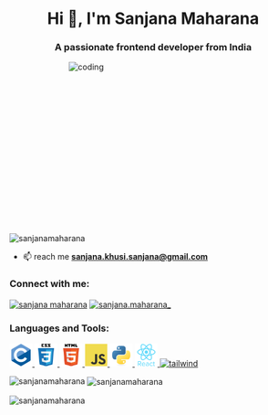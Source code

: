 <h1 align="center">Hi 👋, I'm Sanjana Maharana</h1>
<h3 align="center">A passionate frontend developer from India</h3>

<img align="right" alt="coding" width="400" height="300" src="https://media.tenor.com/QVC1Nmb9TwUAAAAi/coding.gif">

<p align="left"> <img src="https://komarev.com/ghpvc/?username=sanjanamaharana&label=Profile%20views&color=0e75b6&style=flat" alt="sanjanamaharana" /> </p>

- 📫 reach me **sanjana.khusi.sanjana@gmail.com**

<h3 align="left">Connect with me:</h3>
<p align="left">
<a href="https://linkedin.com/in/sanjana maharana" target="blank"><img align="center" src="https://raw.githubusercontent.com/rahuldkjain/github-profile-readme-generator/master/src/images/icons/Social/linked-in-alt.svg" alt="sanjana maharana" height="30" width="40" /></a>
<a href="https://instagram.com/sanjana.maharana_" target="blank"><img align="center" src="https://raw.githubusercontent.com/rahuldkjain/github-profile-readme-generator/master/src/images/icons/Social/instagram.svg" alt="sanjana.maharana_" height="30" width="40" /></a>
</p>

<h3 align="left">Languages and Tools:</h3>
<p align="left"> <a href="https://www.cprogramming.com/" target="_blank" rel="noreferrer"> <img src="https://raw.githubusercontent.com/devicons/devicon/master/icons/c/c-original.svg" alt="c" width="40" height="40"/> </a> <a href="https://www.w3schools.com/css/" target="_blank" rel="noreferrer"> <img src="https://raw.githubusercontent.com/devicons/devicon/master/icons/css3/css3-original-wordmark.svg" alt="css3" width="40" height="40"/> </a> <a href="https://www.w3.org/html/" target="_blank" rel="noreferrer"> <img src="https://raw.githubusercontent.com/devicons/devicon/master/icons/html5/html5-original-wordmark.svg" alt="html5" width="40" height="40"/> </a> <a href="https://developer.mozilla.org/en-US/docs/Web/JavaScript" target="_blank" rel="noreferrer"> <img src="https://raw.githubusercontent.com/devicons/devicon/master/icons/javascript/javascript-original.svg" alt="javascript" width="40" height="40"/> </a> <a href="https://www.python.org" target="_blank" rel="noreferrer"> <img src="https://raw.githubusercontent.com/devicons/devicon/master/icons/python/python-original.svg" alt="python" width="40" height="40"/> </a> <a href="https://reactjs.org/" target="_blank" rel="noreferrer"> <img src="https://raw.githubusercontent.com/devicons/devicon/master/icons/react/react-original-wordmark.svg" alt="react" width="40" height="40"/> </a> <a href="https://tailwindcss.com/" target="_blank" rel="noreferrer"> <img src="https://www.vectorlogo.zone/logos/tailwindcss/tailwindcss-icon.svg" alt="tailwind" width="40" height="40"/> </a> </p>

<p><img align="left" src="https://github-readme-stats.vercel.app/api/top-langs?username=sanjanamaharana&show_icons=true&locale=en&layout=compact" alt="sanjanamaharana" /></p>

<p>&nbsp;<img align="center" src="https://github-readme-stats.vercel.app/api?username=sanjanamaharana&show_icons=true&locale=en" alt="sanjanamaharana" /></p>

<p><img align="center" src="https://github-readme-streak-stats.herokuapp.com/?user=sanjanamaharana&" alt="sanjanamaharana" /></p>
